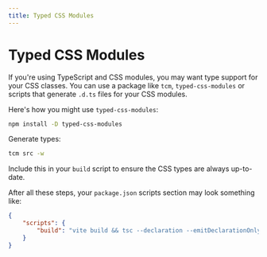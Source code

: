 ```yaml
---
title: Typed CSS Modules
---
```


# Typed CSS Modules

If you're using TypeScript and CSS modules, you may want type support for your CSS classes. You can use a package like `tcm`, `typed-css-modules` or scripts that generate `.d.ts` files for your CSS modules.

Here's how you might use `typed-css-modules`:

```bash
npm install -D typed-css-modules
```

Generate types:

```bash
tcm src -w
```

Include this in your `build` script to ensure the CSS types are always up-to-date.

After all these steps, your `package.json` scripts section may look something like:

```json
{
	"scripts": {
		"build": "vite build && tsc --declaration --emitDeclarationOnly --outDir dist/types && tcm src -w"
	}
}
```
